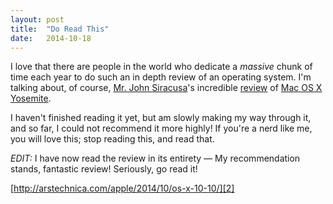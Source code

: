 ```yaml
---
layout: post
title:  "Do Read This"
date:   2014-10-18
--- 
```

I love that there are people in the world who dedicate a *massive* chunk of time each year to do such an in depth review of an operating system. I'm talking about, of course, [Mr. John Siracusa][1]'s incredible [review][2] of [Mac OS X Yosemite][3]. 

I haven't finished reading it yet, but am slowly making my way through it, and so far, I could not recommend it more highly! If you're a nerd like me, you will love this; stop reading this, and read that. 

*EDIT:* I have now read the review in its entirety — My recommendation stands, fantastic review! Seriously, go read it!

[http://arstechnica.com/apple/2014/10/os-x-10-10/][2]


[1]:	http://twitter.com/siracusa
[2]:	http://arstechnica.com/apple/2014/10/os-x-10-10/
[3]:	http://www.apple.com/osx/